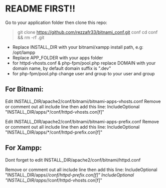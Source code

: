 README FIRST!!
==============
Go to your application folder then clone this repo:
> git clone https://github.com/rezzafr33/bitnami_conf.git conf
> cd conf && rm -rf .git

- Replace INSTALL_DIR with your bitnami/xampp install path, e.g: /opt/lampp
- Replace APP_FOLDER with your apps folder
- for httpd-vhosts.conf &  php-fpm/pool.php replace DOMAIN with your domain name, by default domain suffix is ".dev"
- for php-fpm/pool.php change user and group to your user and group

For Bitnami:
------------
Edit INSTALL_DIR/apache2/conf/bitnami/bitnami-apps-vhosts.conf
Remove or comment out all include line then add this line:
IncludeOptional "INSTALL_DIR/apps/*/conf/httpd-vhosts.con[f]"

Edit INSTALL_DIR/apache2/conf/bitnami/bitnami-apps-prefix.conf
Remove or comment out all include line then add this line:
IncludeOptional "INSTALL_DIR/apps/*/conf/httpd-prefix.con[f]"

For Xampp:
----------
Dont forget to edit INSTALL_DIR/apache2/conf/bitnami/httpd.conf 

Remove or comment out all include line then add this line:
IncludeOptional "INSTALL_DIR/apps/*/conf/httpd-prefix.con[f]"
IncludeOptional "INSTALL_DIR/apps/*/conf/httpd-vhosts.con[f]"
